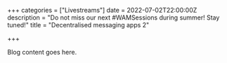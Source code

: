 +++
categories = ["Livestreams"]
date = 2022-07-02T22:00:00Z
description = "Do not miss our next #WAMSessions during summer! Stay tuned!"
title = "Decentralised messaging apps 2"

+++

Blog content goes here.
